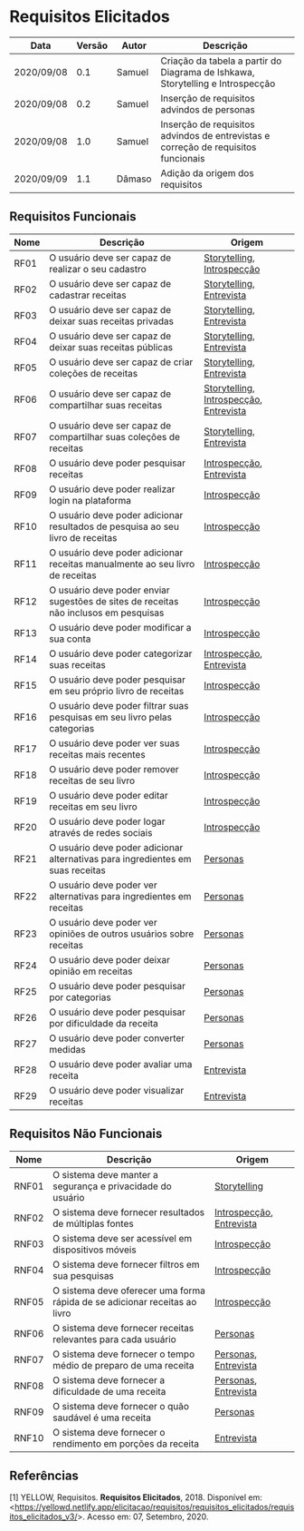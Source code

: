 # Requisitos Elicitados

| Data |Versão| Autor | Descrição |
| ---- | ---- | ----- | --------- |
| 2020/09/08 | 0.1 | Samuel | Criação da tabela a partir do Diagrama de Ishkawa, Storytelling e Introspecção |
| 2020/09/08 | 0.2 | Samuel | Inserção de requisitos advindos de personas |
| 2020/09/08 | 1.0 | Samuel | Inserção de requisitos advindos de entrevistas e correção de requisitos funcionais |
| 2020/09/09 | 1.1 | Dâmaso | Adição da origem dos requisitos |


## Requisitos Funcionais

| Nome | Descrição | Origem |
| --- | ---------- | ------ |
| RF01 | O usuário deve ser capaz de realizar o seu cadastro | [Storytelling](storytelling.md), [Introspecção](introspeccao.md) |
| RF02 | O usuário deve ser capaz de cadastrar receitas | [Storytelling](storytelling.md), [Entrevista](entrevista.md) |
| RF03 | O usuário deve ser capaz de deixar suas receitas privadas |[Storytelling](storytelling.md), [Entrevista](entrevista.md) |
| RF04 | O usuário deve ser capaz de deixar suas receitas públicas |[Storytelling](storytelling.md), [Entrevista](entrevista.md)|
| RF05 | O usuário deve ser capaz de criar coleções de receitas |[Storytelling](storytelling.md), [Entrevista](entrevista.md)|
| RF06 | O usuário deve ser capaz de compartilhar suas receitas |[Storytelling](storytelling.md), [Introspecção](introspeccao.md), [Entrevista](entrevista.md)|
| RF07 | O usuário deve ser capaz de compartilhar suas coleções de receitas | [Storytelling](storytelling.md), [Entrevista](entrevista.md)|
| RF08 | O usuário deve poder pesquisar receitas | [Introspecção](introspeccao.md), [Entrevista](entrevista.md)|
| RF09 | O usuário deve poder realizar login na plataforma | [Introspecção](introspeccao.md) |
| RF10 | O usuário deve poder adicionar resultados de pesquisa ao seu livro de receitas | [Introspecção](introspeccao.md) |
| RF11 | O usuário deve poder adicionar receitas manualmente ao seu livro de receitas |[Introspecção](introspeccao.md)|
| RF12 | O usuário deve poder enviar sugestões de sites de receitas não inclusos em pesquisas |[Introspecção](introspeccao.md)|
| RF13 | O usuário deve poder modificar a sua conta |[Introspecção](introspeccao.md)|
| RF14 | O usuário deve poder categorizar suas receitas |[Introspecção](introspeccao.md), [Entrevista](entrevista.md)|
| RF15 | O usuário deve poder pesquisar em seu próprio livro de receitas |[Introspecção](introspeccao.md)|
| RF16 | O usuário deve poder filtrar suas pesquisas em seu livro pelas categorias |[Introspecção](introspeccao.md)|
| RF17 | O usuário deve poder ver suas receitas mais recentes |[Introspecção](introspeccao.md)|
| RF18 | O usuário deve poder remover receitas de seu livro |[Introspecção](introspeccao.md)|
| RF19 | O usuário deve poder editar receitas em seu livro |[Introspecção](introspeccao.md)|
| RF20 | O usuário deve poder logar através de redes sociais |[Introspecção](introspeccao.md)|
| RF21 | O usuário deve poder adicionar alternativas para ingredientes em suas receitas |[Personas](personas.md)|
| RF22 | O usuário deve poder ver alternativas para ingredientes em receitas |[Personas](personas.md)|
| RF23 | O usuário deve poder ver opiniões de outros usuários sobre receitas |[Personas](personas.md)|
| RF24 | O usuário deve poder deixar opinião em receitas |[Personas](personas.md)|
| RF25 | O usuário deve poder pesquisar por categorias |[Personas](personas.md)|
| RF26 | O usuário deve poder pesquisar por dificuldade da receita |[Personas](personas.md)|
| RF27 | O usuário deve poder converter medidas |[Personas](personas.md)|
| RF28 | O usuário deve poder avaliar uma receita |[Entrevista](entrevista.md)|
| RF29 | O usuário deve poder visualizar receitas |[Entrevista](entrevista.md)|


## Requisitos Não Funcionais
| Nome | Descrição |Origem|
| --- | ---------- |------|
| RNF01 | O sistema deve manter a segurança e privacidade do usuário |[Storytelling](storytelling.md)|
| RNF02 | O sistema deve fornecer resultados de múltiplas fontes |[Introspecção](introspeccao.md), [Entrevista](entrevista.md)|
| RNF03 | O sistema deve ser acessível em dispositivos móveis |[Introspecção](introspeccao.md)|
| RNF04 | O sistema deve fornecer filtros em sua pesquisas |[Introspecção](introspeccao.md)|
| RNF05 | O sistema deve oferecer uma forma rápida de se adicionar receitas ao livro |[Introspecção](introspeccao.md)|
| RNF06 | O sistema deve fornecer receitas relevantes para cada usuário |[Personas](personas.md)|
| RNF07 | O sistema deve fornecer o tempo médio de preparo de uma receita |[Personas](personas.md), [Entrevista](entrevista.md)|
| RNF08 | O sistema deve fornecer a dificuldade de uma receita |[Personas](personas.md), [Entrevista](entrevista.md)|
| RNF09 | O sistema deve fornecer o quão saudável é uma receita |[Personas](personas.md)|
| RNF10 | O sistema deve fornecer o rendimento em porções da receita |[Entrevista](entrevista.md)|

## Referências

[1] YELLOW, Requisitos. **Requisitos Elicitados**, 2018. Disponível em: <<https://yellowd.netlify.app/elicitacao/requisitos/requisitos_elicitados/requisitos_elicitados_v3/>>. Acesso em: 07, Setembro, 2020.
